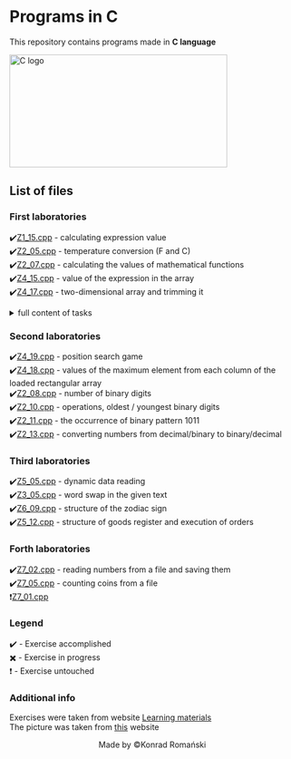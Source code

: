 # Programs in C
This repository contains programs made in **C language**

<img src="https://online.crbtech.in/wp-content/uploads/2019/03/C-programming-768x398.png" alt="C logo" width="384" height="199" alt="C Programming image" title="Image of C programming">

## List of files
### First laboratories
:heavy_check_mark:[Z1_15.cpp](https://github.com/TheSoulsHunter/Programs_in_C/blob/master/Programs_in_C/Z1_15.cpp) - calculating expression value\
:heavy_check_mark:[Z2_05.cpp](https://github.com/TheSoulsHunter/Programs_in_C/blob/master/Programs_in_C/Z2_05.cpp) - temperature conversion (F and C)\
:heavy_check_mark:[Z2_07.cpp](https://github.com/TheSoulsHunter/Programs_in_C/blob/master/Programs_in_C/Z2_07.cpp) - calculating the values of mathematical functions\
:heavy_check_mark:[Z4_15.cpp](https://github.com/TheSoulsHunter/Programs_in_C/blob/master/Programs_in_C/Z4_15.cpp) - value of the expression in the array\
:heavy_check_mark:[Z4_17.cpp](https://github.com/TheSoulsHunter/Programs_in_C/blob/master/Programs_in_C/Z4_17.cpp) - two-dimensional array and trimming it
<details><summary>full content of tasks</summary>
<p>

```cpp
cout << "Section in building";
```
</p>
</details>

### Second laboratories
:heavy_check_mark:[Z4_19.cpp](https://github.com/TheSoulsHunter/Programs_in_C/blob/master/Programs_in_C/Z4_19.cpp) - position search game\
:heavy_check_mark:[Z4_18.cpp](https://github.com/TheSoulsHunter/Programs_in_C/blob/master/Programs_in_C/Z4_18.cpp) - values of the maximum element from each column of the loaded rectangular array\
:heavy_check_mark:[Z2_08.cpp](https://github.com/TheSoulsHunter/Programs_in_C/blob/master/Programs_in_C/Z2_08.cpp) - number of binary digits\
:heavy_check_mark:[Z2_10.cpp](https://github.com/TheSoulsHunter/Programs_in_C/blob/master/Programs_in_C/Z2_10.cpp) - operations, oldest / youngest binary digits\
:heavy_check_mark:[Z2_11.cpp](https://github.com/TheSoulsHunter/Programs_in_C/blob/master/Programs_in_C/Z2_11.cpp) - the occurrence of binary pattern 1011\
:heavy_check_mark:[Z2_13.cpp](https://github.com/TheSoulsHunter/Programs_in_C/blob/master/Programs_in_C/Z2_13.cpp) - converting numbers from decimal/binary to binary/decimal

### Third laboratories
:heavy_check_mark:[Z5_05.cpp](https://github.com/TheSoulsHunter/Programs_in_C/blob/master/Programs_in_C/Z5_05.cpp) - dynamic data reading\
:heavy_check_mark:[Z3_05.cpp](https://github.com/TheSoulsHunter/Programs_in_C/blob/master/Programs_in_C/Z3_05.cpp) - word swap in the given text\
:heavy_check_mark:[Z6_09.cpp](https://github.com/TheSoulsHunter/Programs_in_C/blob/master/Programs_in_C/Z6_09.cpp) - structure of the zodiac sign\
:heavy_check_mark:[Z5_12.cpp](https://github.com/TheSoulsHunter/Programs_in_C/blob/master/Programs_in_C/Z5_12.cpp) - structure of goods register and execution of orders

### Forth laboratories
:heavy_check_mark:[Z7_02.cpp](https://github.com/TheSoulsHunter/Programs_in_C/blob/master/Programs_in_C/Z7_02.cpp) - reading numbers from a file and saving them\
:heavy_check_mark:[Z7_05.cpp](https://github.com/TheSoulsHunter/Programs_in_C/blob/master/Programs_in_C/Z7_05.cpp) - counting coins from a file\
:heavy_exclamation_mark:[Z7_01.cpp](https://github.com/TheSoulsHunter/Programs_in_C/blob/master/Programs_in_C/Z7_01.cpp)

### Legend
:heavy_check_mark: - Exercise accomplished\
:heavy_multiplication_x: - Exercise in progress\
:heavy_exclamation_mark: - Exercise untouched

### Additional info
Exercises were taken from website [Learning materials](http://www.cs.put.poznan.pl/jkniat/MatDydakt.html)\
The picture was taken from [this](https://online.crbtech.in/wp-content/uploads/2019/03/C-programming-768x398.png) website

<p align="center">Made by ©Konrad Romański</p>
